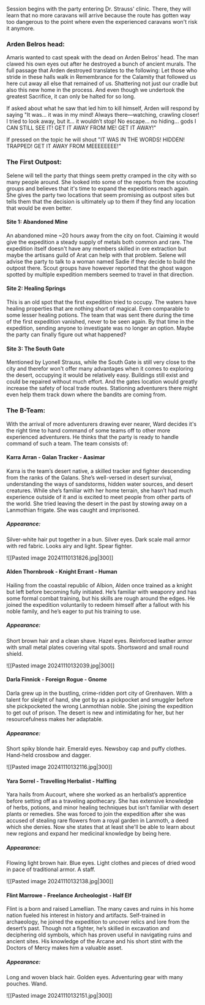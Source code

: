Session begins with the party entering Dr. Strauss' clinic. There, they will learn that no more caravans will arrive because the route has gotten way too dangerous to the point where even the experienced caravans won't risk it anymore.

### Arden Belros head:
Amaris wanted to cast speak with the dead on Arden Belros' head. The man clawed his own eyes out after he destroyed a bunch of ancient murals.
The full passage that Arden destroyed translates to the following:
Let those who stride in these halls walk in Remembrance
for the Calamity that followed us here cut away all else that remained of us.
Shattering not just our cradle but also this new home in the process. 
And even though we undertook the greatest Sacrifice, it can only be halted for so long.

If asked about what he saw that led him to kill himself, Arden will respond by saying 
"It was… it was in my mind! Always there—watching, crawling closer! I tried to look away, but it… it wouldn’t stop! No escape… no hiding… gods I CAN STILL SEE IT! GET IT AWAY FROM ME! GET IT AWAY!"

If pressed on the topic he will shout
"IT WAS IN THE WORDS! HIDDEN! TRAPPED! GET IT AWAY FROM MEEEEEEEE!"

### The First Outpost:
Selene will tell the party that things seem pretty cramped in the city with so many people around.
She looked into some of the reports from the scouting groups and believes that it's time to expand the expeditions reach again.
She gives the party two locations that seem promising as outpost sites but tells them that the decision is ultimately up to them if they find any location that would be even better.

#### Site 1: Abandoned Mine
An abandoned mine ~20 hours away from the city on foot.
Claiming it would give the expedition a steady supply of metals both common and rare.
The expedition itself doesn't have any members skilled in ore extraction but maybe the artisans guild of Arat can help with that problem. Selene will advise the party to talk to a woman named Sadie if they decide to build the outpost there.
Scout groups have however reported that the ghost wagon spotted by multiple expedition members seemed to travel in that direction.

#### Site 2: Healing Springs
This is an old spot that the first expedition tried to occupy. The waters have healing properties that are nothing short of magical. Even comparable to some lesser healing potions.
The team that was sent there during the time of the first expedition vanished, never to be seen again. By that time in the expedition, sending anyone to investigate was no longer an option. Maybe the party can finally figure out what happened?

#### Site 3: The South Gate
Mentioned by Lyonell Strauss, while the South Gate is still very close to the city and therefor won't offer many advantages when it comes to exploring the desert, occupying it would be relatively easy. Buildings still exist and could be repaired without much effort. And the gates location would greatly increase the safety of local trade routes. Stationing adventurers there might even help them track down where the bandits are coming from.

### The B-Team:
With the arrival of more adventurers drawing ever nearer, Ward decides it's the right time to hand command of some teams off to other more experienced adventurers. He thinks that the party is ready to handle command of such a team. The team consists of:

#### Karra Arran - Galan Tracker - Aasimar
Karra is the team’s desert native, a skilled tracker and fighter descending from the ranks of the Galans. She’s well-versed in desert survival, understanding the ways of sandstorms, hidden water sources, and desert creatures. While she’s familiar with her home terrain, she hasn’t had much experience outside of it and is excited to meet people from other parts of the world.
She tried leaving the desert in the past by stowing away on a Lanmothian frigate. She was caught and imprisoned.

##### Appearance:
Silver-white hair put together in a bun. 
Silver eyes.
Dark scale mail armor with red fabric. Looks airy and light.
Spear fighter.

![[Pasted image 20241110131826.jpg|300]]

#### Alden Thornbrook - Knight Errant - Human
Hailing from the coastal republic of Albion, Alden once trained as a knight but left before becoming fully initiated. He’s familiar with weaponry and has some formal combat training, but his skills are rough around the edges. He joined the expedition voluntarily to redeem himself after a fallout with his noble family, and he’s eager to put his training to use.

##### Appearance:
Short brown hair and a clean shave.
Hazel eyes.
Reinforced leather armor with small metal plates covering vital spots.
Shortsword and small round shield.

![[Pasted image 20241110132039.jpg|300]]
#### Darla Finnick - Foreign Rogue - Gnome
Darla grew up in the bustling, crime-ridden port city of Grenhaven. With a talent for sleight of hand, she got by as a pickpocket and smuggler before she pickpocketed the wrong Lanmothian noble. She joining the expedition to get out of prison. The desert is new and intimidating for her, but her resourcefulness makes her adaptable.

##### Appearance:
Short spiky blonde hair. 
Emerald eyes.
Newsboy cap and puffy clothes.
Hand-held crossbow and dagger.

![[Pasted image 20241110132116.jpg|300]]
#### Yara Sorrel - Travelling Herbalist - Halfling
Yara hails from Aucourt, where she worked as an herbalist’s apprentice before setting off as a traveling apothecary. She has extensive knowledge of herbs, potions, and minor healing techniques but isn’t familiar with desert plants or remedies. She was forced to join the expedition after she was accused of stealing rare flowers from a royal garden in Lanmoth, a deed which she denies. Now she states that at least she'll be able to learn about new regions and expand her medicinal knowledge by being here.

##### Appearance:
Flowing light brown hair.
Blue eyes.
Light clothes and pieces of dried wood in pace of traditional armor.
A staff.

![[Pasted image 20241110132138.jpg|300]]
#### Flint Marrowe - Freelance Archeologist - Half Elf
Flint is a born and raised Lamellian. The many caves and ruins in his home nation fueled his interest in history and artifacts. Self-trained in archaeology, he joined the expedition to uncover relics and lore from the desert’s past. Though not a fighter, he’s skilled in excavation and deciphering old symbols, which has proven useful in navigating ruins and ancient sites.
His knowledge of the Arcane and his short stint with the Doctors of Mercy makes him a valuable asset.

##### Appearance:
Long and woven black hair.
Golden eyes.
Adventuring gear with many pouches. 
Wand.

![[Pasted image 20241110132151.jpg|300]]